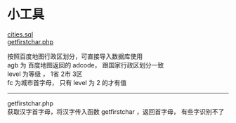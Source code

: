 # 小工具

<a href="#cities">cities.sql</a><br />
<a href="#getfc">getfirstchar.php</a><br />


<a name="cities">按照百度地图行政区划分，可直接导入数据库使用</a><br />
agb 为 百度地图返回的 adcode， 跟国家行政区划分一致<br />
level 为等级 ， 1省 2市 3区<br />
fc 为城市首字母， 只有 level 为 2 的才有值<br />

------

<a name="getfc">getfirstchar.php</a><br />
获取汉字首字母，将汉字传入函数 getfirstchar ，返回首字母， 有些字识别不了<br />
